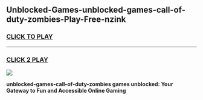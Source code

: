 
## Unblocked-Games-unblocked-games-call-of-duty-zombies-Play-Free-nzink
<h3>
<a href="https://premium76.site?title=unblocked-games-call-of-duty-zombies&ref=10A">CLICK TO PLAY</a></h3>
<hr>

<h3>
<a href="https://premium76.site?title=unblocked-games-call-of-duty-zombies&ref=10A">CLICK 2 PLAY</a>
  
</h3>

<a href="https://premium76.site?title=unblocked-games-call-of-duty-zombies&ref=10A"><img src="https://clearcache.store/games.png"></a>


**unblocked-games-call-of-duty-zombies games unblocked: Your Gateway to Fun and Accessible Online Gaming**
